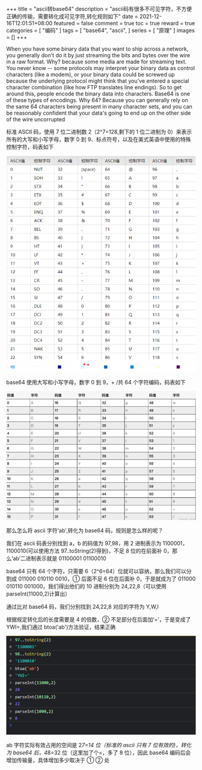 +++
title = "ascii转base64"
description = "ascii码有很多不可见字符，不方便正确的传输，需要转化成可见字符,转化规则如下"
date = 2021-12-16T12:01:51+08:00
featured = false
comment = true
toc = true
reward = true
categories = [
  "编码"
]
tags = [
  "base64",
  "ascii",
]
series = [
  "原理"
]
images = []
+++

<!--more-->

When you have some binary data that you want to ship across a network, you generally don't do it by just streaming the bits and bytes over the wire in a raw format. Why? because some media are made for streaming text. You never know -- some protocols may interpret your binary data as control characters (like a modem), or your binary data could be screwed up because the underlying protocol might think that you've entered a special character combination (like how FTP translates line endings). So to get around this, people encode the binary data into characters. Base64 is one of these types of encodings. Why 64? Because you can generally rely on the same 64 characters being present in many character sets, and you can be reasonably confident that your data's going to end up on the other side of the wire uncorrupted

标准 ASCII 码，使用 7 位二进制数 2（2^7=128,剩下的 1 位二进制为 0）来表示所有的大写和小写字母，数字 0 到 9、标点符号，以及在美式英语中使用的特殊控制字符，码表如下

![ascii](images/ascii.png)

base64 使用大写和小写字母，数字 0 到 9，+ /共 64 个字符编码，码表如下

![base64](images/base64.png)

那么怎么将 ascii 字符'ab',转化为 base64 码，规则是怎么样的呢？

我们在 ascii 码表分别找到 a，b 的码值为 97,98，用 2 进制表示为 1100001，1100010(可以使用方法 97..toString(2)得到)，不足 8 位的在前面补 0，那么‘ab’二进制表示就是 01100001 01100010

base64 只有 64 个字符，只需要 6（2^6=64）位就可以容纳，那么我们可以分割成 011000 010110 0010，① 后面不足 6 位在后面补 0，于是就成为了 011000 010110 001000，我们得出他们的 10 进制分别为 24,22,8（可以使用 parseInt(11000,2)计算出）

通过比对 base64 码，我们分别找到 24,22,8 对应的字符为 Y,W,I

根据规定转化后的长度需要是 4 的倍数，② 不足部分在后面加‘=’，于是变成了 YWI=,我们通过 btoa('ab')方法验证，结果正确

![console](images/console.png)

ab 字符实际有效占用的空间是 2*7=14 位（标准的 ascii 只有 7 位有效的)，转化为 base64 后，4*8=32 位（这里加了个=，多了 8 位），因此 base64 编码后会增加传输量，具体增加多少取决于 ① ② 处

